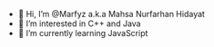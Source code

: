 - 👋 Hi, I’m @Marfyz a.k.a Mahsa Nurfarhan Hidayat
- 👀 I’m interested in C++ and Java 
- 🌱 I’m currently learning JavaScript

<!---
Marfyz/Marfyz is a ✨ special ✨ repository because its `README.md` (this file) appears on your GitHub profile.
You can click the Preview link to take a look at your changes.
--->
